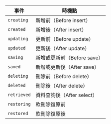| 事件          | 時機點                 |
| ----------- | ------------------- |
| `creating`  | 新增前（Before insert）  |
| `created`   | 新增後（After insert）   |
| `updating`  | 更新前（Before update）  |
| `updated`   | 更新後（After update）   |
| `saving`    | 新增或更新前（Before save） |
| `saved`     | 新增或更新後（After save）  |
| `deleting`  | 刪除前（Before delete）  |
| `deleted`   | 刪除後（After delete）   |
| `retrieved` | 資料查詢後（After select） |
| `restoring` | 軟刪除復原前              |
| `restored`  | 軟刪除復原後              |
